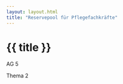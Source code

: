 ```yaml
---
layout: layout.html
title: "Reservepool für Pflegefachkräfte"
---
```


# {{ title }}

AG 5

Thema 2

